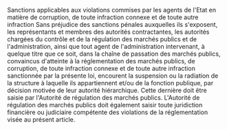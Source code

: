 Sanctions applicables aux violations commises par les
agents de l'Etat en matière de corruption, de toute infraction connexe
et de toute autre infraction
Sans préjudice des sanctions pénales auxquelles ils s'exposent, les
représentants et membres des autorités contractantes, les autorités
chargées du contrôle et de la régulation des marchés publics et de
l'administration, ainsi que tout agent de l'administration intervenant,
à quelque titre que ce soit, dans la chaîne de passation des marchés
publics, convaincus d'atteinte à la réglementation des marchés publics,
de corruption, de toute infraction connexe et de toute autre infraction
sanctionnée par la présente loi, encourent la suspension ou la radiation
de la structure à laquelle ils appartiennent et/ou de la fonction
publique, par décision motivée de leur autorité hiérarchique.
Cette dernière doit être saisie par l'Autorité de régulation des marchés
publics.
L'Autorité de régulation des marchés publics doit également saisir
toute juridiction financière ou judiciaire compétente des violations de
la réglementation visée au présent article.